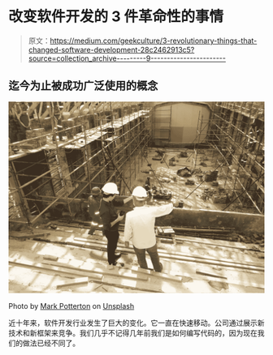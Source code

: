 # 改变软件开发的 3 件革命性的事情

> 原文：<https://medium.com/geekculture/3-revolutionary-things-that-changed-software-development-28c2462913c5?source=collection_archive---------9----------------------->

## 迄今为止被成功广泛使用的概念

![](img/48a2d0cbaf367c66ba5643f2d73b6ff3.png)

Photo by [Mark Potterton](https://unsplash.com/@markpot123?utm_source=unsplash&utm_medium=referral&utm_content=creditCopyText) on [Unsplash](https://unsplash.com/s/photos/construction?utm_source=unsplash&utm_medium=referral&utm_content=creditCopyText)

近十年来，软件开发行业发生了巨大的变化。它一直在快速移动。公司通过展示新技术和新框架来竞争。我们几乎不记得几年前我们是如何编写代码的，因为现在我们的做法已经不同了。